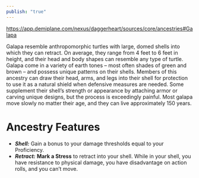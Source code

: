 ```yaml
---
publish: "true"
---
```

https://app.demiplane.com/nexus/daggerheart/sources/core/ancestries#Galapa

Galapa resemble anthropomorphic turtles with large, domed shells into which they can retract. On average, they range from 4 feet to 6 feet in height, and their head and body shapes can resemble any type of turtle. Galapa come in a variety of earth tones – most often shades of green and brown – and possess unique patterns on their shells. Members of this ancestry can draw their head, arms, and legs into their shell for protection to use it as a natural shield when defensive measures are needed. Some supplement their shell’s strength or appearance by attaching armor or carving unique designs, but the process is exceedingly painful. Most galapa move slowly no matter their age, and they can live approximately 150 years.
# Ancestry Features
* ***Shell:*** Gain a bonus to your damage thresholds equal to your Proficiency.
* ***Retract:*** **Mark a Stress** to retract into your shell. While in your shell, you have resistance to physical damage, you have disadvantage on action rolls, and you can’t move.

